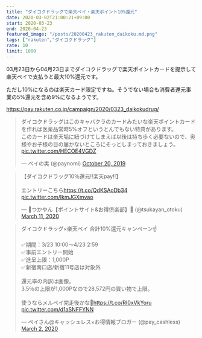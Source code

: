 ```yaml
---
title: "ダイコクドラッグで楽天ペイ・楽天ポイント10%還元"
date: 2020-03-02T21:00:21+09:00
start: 2020-03-23
end: 2020-04-23
featured_image: "/posts/20200423_rakuten_daikoku.md.png"
tags: ["rakuten","ダイコクドラッグ"]
rate: 10
limit: 1000
---
```


03月23日から04月23日までダイコクドラッグで楽天ポイントカードを提示して楽天ペイで支払うと最大10%還元です。

ただし10%になるのは楽天カード限定ですね。そうでない場合も消費者還元事業の5%還元を含め9%になるようです。

https://pay.rakuten.co.jp/campaign/2020/0323_daikokudrug/

<blockquote class="twitter-tweet"><p lang="ja" dir="ltr">ダイコクドラッグはこのキャバクラのカードみたいな楽天ポイントカードを作れば医薬品常時5%オフというとんでもない特典があります。<br>このカードは楽天垢に紐づけてしまえば以後は持ち歩く必要ないので、奥様やお子様の目の届かないところにそっとしまっておきましょう。 <a href="https://t.co/HECOE4VGDZ">pic.twitter.com/HECOE4VGDZ</a></p>&mdash; ペイの実 (@paynomi) <a href="https://twitter.com/paynomi/status/1185859903140720640?ref_src=twsrc%5Etfw">October 20, 2019</a></blockquote> <script async src="https://platform.twitter.com/widgets.js" charset="utf-8"></script>

<blockquote class="twitter-tweet"><p lang="ja" dir="ltr">【ダイコクドラッグ10％還元‼️楽天pay‼️】<br><br>エントリーこちら<a href="https://t.co/QdKSAoDb34">https://t.co/QdKSAoDb34</a> <a href="https://t.co/IkmJGXmvao">pic.twitter.com/IkmJGXmvao</a></p>&mdash; 🐷つかやん【ポイントサイト&amp;お得倶楽部】👛 (@tsukayan_otoku) <a href="https://twitter.com/tsukayan_otoku/status/1237591524000456704?ref_src=twsrc%5Etfw">March 11, 2020</a></blockquote> <script async src="https://platform.twitter.com/widgets.js" charset="utf-8"></script>

<blockquote class="twitter-tweet"><p lang="ja" dir="ltr">ダイコクドラッグ×楽天ペイ 合計10%還元キャンペーン☝️<br><br>✅期間：3/23 10:00～4/23 2:59<br>✅事前エントリー開始<br>✅進呈上限：1,000P<br>✅新宿南口店/新宿11号店は対象外<br><br>還元率の内訳は画像。<br>3.5％の上限が1,000Pなので28,572円の買い物で上限。<br><br>使うならメルペイ完走後かな🤔<a href="https://t.co/RI0xVkYoru">https://t.co/RI0xVkYoru</a> <a href="https://t.co/d1aSNFFYNN">pic.twitter.com/d1aSNFFYNN</a></p>&mdash; ペイさん@キャッシュレス×お得情報ブロガー (@pay_cashless) <a href="https://twitter.com/pay_cashless/status/1234309830011047936?ref_src=twsrc%5Etfw">March 2, 2020</a></blockquote> <script async src="https://platform.twitter.com/widgets.js" charset="utf-8"></script>
